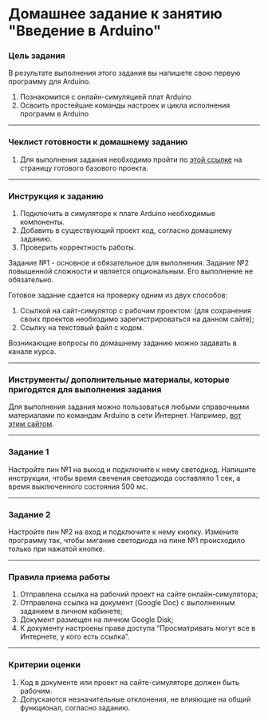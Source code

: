 # Домашнее задание к занятию "Введение в Arduino"

### Цель задания

В результате выполнения этого задания вы напишете свою первую программу для Arduino. 

1. Познакомится с онлайн-симуляцией плат Arduino
2. Освоить простейшие команды настроек и цикла исполнения программ в Arduino

------

### Чеклист готовности к домашнему заданию

1. Для выполнения задания необходимо пройти по [этой ссылке](https://wokwi.com/arduino/projects/323922958060880468) на страницу готового базового проекта.

------

### Инструкция к заданию

1. Подключить в симуляторе к плате Arduino необходимые компоненты.
2. Добавить в существующий проект код, согласно домашнему заданию.
3. Проверить корректность работы.

Задание №1 - основное и обязательное для выполнения. Задание №2 повышенной сложности и является опциональным. Его выполнение не обязательно.

Готовое задание сдается на проверку одним из двух способов:
1. Ссылкой на сайт-симулятор с рабочим проектом: (для сохранения своих проектов необходимо зарегистрироваться на данном сайте);
2. Ссылку на текстовый файл с кодом.

Возникающие вопросы по домашнему заданию можно задавать в канале курса.

------

### Инструменты/ дополнительные материалы, которые пригодятся для выполнения задания

Для выполнения задания можно пользоваться любыми справочными материалами по командам Arduino в сети Интернет.
Например, [вот этим сайтом](https://alexgyver.ru/lessons/arduino-reference/).

------

### Задание 1

Настройте пин №1 на выход и подключите к нему светодиод. 
Напишите инструкции, чтобы время свечения светодиода составляло 1 сек, а время выключенного состояния 500 мс.

------

### Задание 2

Настройте пин №2 на вход и подключите к нему кнопку.
Измените программу так, чтобы мигание светодиода на пине №1 происходило только при нажатой кнопке.

------

### Правила приема работы

1. Отправлена ссылка на рабочий проект на сайте онлайн-симулятора;
2. Отправлена ссылка на документ (Google Doc) с выполненным заданием в личном кабинете;
3. Документ размещен на личном Google Disk;
4. К документу настроены права доступа “Просматривать могут все в Интернете, у кого есть ссылка”.

------

### Критерии оценки

1. Код в документе или проект на сайте-симуляторе должен быть рабочим.
2. Допускаются незначительные отклонения, не влияющие на общий функционал, согласно заданию.
